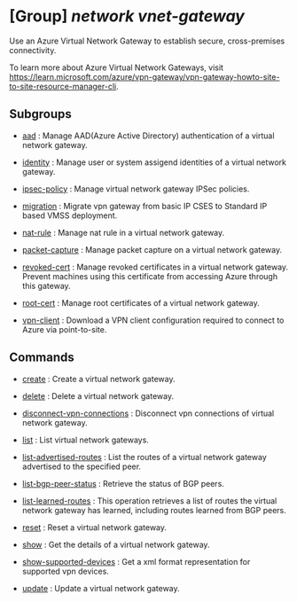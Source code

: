 # [Group] _network vnet-gateway_

Use an Azure Virtual Network Gateway to establish secure, cross-premises connectivity.

To learn more about Azure Virtual Network Gateways, visit https://learn.microsoft.com/azure/vpn-gateway/vpn-gateway-howto-site-to-site-resource-manager-cli.

## Subgroups

- [aad](/Commands/network/vnet-gateway/aad/readme.md)
: Manage AAD(Azure Active Directory) authentication of a virtual network gateway.

- [identity](/Commands/network/vnet-gateway/identity/readme.md)
: Manage user or system assigend identities of a virtual network gateway.

- [ipsec-policy](/Commands/network/vnet-gateway/ipsec-policy/readme.md)
: Manage virtual network gateway IPSec policies.

- [migration](/Commands/network/vnet-gateway/migration/readme.md)
: Migrate vpn gateway from basic IP CSES to Standard IP based VMSS deployment.

- [nat-rule](/Commands/network/vnet-gateway/nat-rule/readme.md)
: Manage nat rule in a virtual network gateway.

- [packet-capture](/Commands/network/vnet-gateway/packet-capture/readme.md)
: Manage packet capture on a virtual network gateway.

- [revoked-cert](/Commands/network/vnet-gateway/revoked-cert/readme.md)
: Manage revoked certificates in a virtual network gateway. Prevent machines using this certificate from accessing Azure through this gateway.

- [root-cert](/Commands/network/vnet-gateway/root-cert/readme.md)
: Manage root certificates of a virtual network gateway.

- [vpn-client](/Commands/network/vnet-gateway/vpn-client/readme.md)
: Download a VPN client configuration required to connect to Azure via point-to-site.

## Commands

- [create](/Commands/network/vnet-gateway/_create.md)
: Create a virtual network gateway.

- [delete](/Commands/network/vnet-gateway/_delete.md)
: Delete a virtual network gateway.

- [disconnect-vpn-connections](/Commands/network/vnet-gateway/_disconnect-vpn-connections.md)
: Disconnect vpn connections of virtual network gateway.

- [list](/Commands/network/vnet-gateway/_list.md)
: List virtual network gateways.

- [list-advertised-routes](/Commands/network/vnet-gateway/_list-advertised-routes.md)
: List the routes of a virtual network gateway advertised to the specified peer.

- [list-bgp-peer-status](/Commands/network/vnet-gateway/_list-bgp-peer-status.md)
: Retrieve the status of BGP peers.

- [list-learned-routes](/Commands/network/vnet-gateway/_list-learned-routes.md)
: This operation retrieves a list of routes the virtual network gateway has learned, including routes learned from BGP peers.

- [reset](/Commands/network/vnet-gateway/_reset.md)
: Reset a virtual network gateway.

- [show](/Commands/network/vnet-gateway/_show.md)
: Get the details of a virtual network gateway.

- [show-supported-devices](/Commands/network/vnet-gateway/_show-supported-devices.md)
: Get a xml format representation for supported vpn devices.

- [update](/Commands/network/vnet-gateway/_update.md)
: Update a virtual network gateway.
